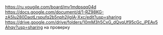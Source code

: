 https://ru.yougile.com/board/mv1mdpsqq04d
https://docs.google.com/document/d/1-RZ98KG-zA5Iu280DaotLrspufq2b5nph2jlgIA-Xxc/edit?usp=sharing
https://drive.google.com/drive/folders/10mM3h5CxG_dQvqUf95cGc_iPEAv5Ahqv?usp=sharing на проверку
